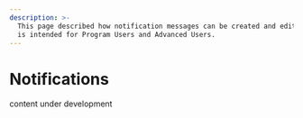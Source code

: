 ```yaml
---
description: >-
  This page described how notification messages can be created and edited.  It
  is intended for Program Users and Advanced Users.
---
```


# Notifications

content under development

